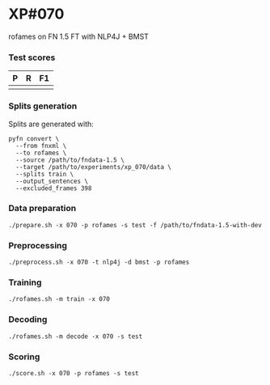 # XP\#070

rofames on FN 1.5 FT with NLP4J + BMST

### Test scores
| P| R | F1 |
| --- | --- | --- |
|  |  |  |

### Splits generation
Splits are generated with:
```
pyfn convert \
  --from fnxml \
  --to rofames \
  --source /path/to/fndata-1.5 \
  --target /path/to/experiments/xp_070/data \
  --splits train \
  --output_sentences \
  --excluded_frames 398
```

### Data preparation
```
./prepare.sh -x 070 -p rofames -s test -f /path/to/fndata-1.5-with-dev
```

### Preprocessing
```
./preprocess.sh -x 070 -t nlp4j -d bmst -p rofames
```

### Training
```
./rofames.sh -m train -x 070
```

### Decoding
```
./rofames.sh -m decode -x 070 -s test
```

### Scoring
```
./score.sh -x 070 -p rofames -s test
```
